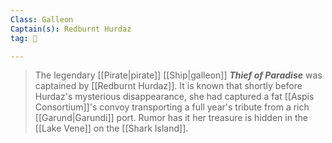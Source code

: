 ```yaml
---
Class: Galleon
Captain(s): Redburnt Hurdaz
tag: 🚢

---
```


> The legendary [[Pirate|pirate]] [[Ship|galleon]] ***Thief of Paradise*** was captained by [[Redburnt Hurdaz]]. It is known that shortly before Hurdaz's mysterious disappearance, she had captured a fat [[Aspis Consortium]]'s convoy transporting a full year's tribute from a rich [[Garund|Garundi]] port. Rumor has it her treasure is hidden in the [[Lake Vene]] on the [[Shark Island]].







